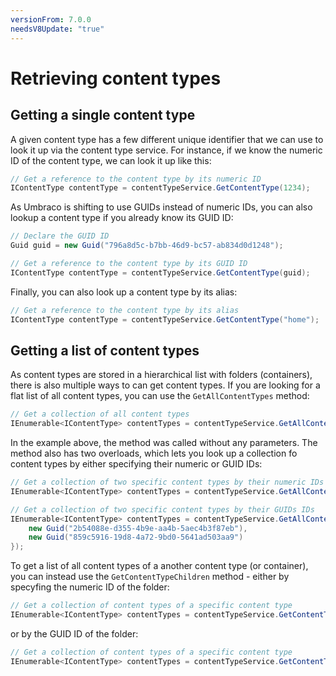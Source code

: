 ```yaml
---
versionFrom: 7.0.0
needsV8Update: "true"
---
```


# Retrieving content types

## Getting a single content type

A given content type has a few different unique identifier that we can use to look it up via the content type service. For instance, if we know the numeric ID of the content type, we can look it up like this:

```C#
// Get a reference to the content type by its numeric ID
IContentType contentType = contentTypeService.GetContentType(1234);
```

As Umbraco is shifting to use GUIDs instead of numeric IDs, you can also lookup a content type if you already know its GUID ID:

```C#
// Declare the GUID ID
Guid guid = new Guid("796a8d5c-b7bb-46d9-bc57-ab834d0d1248");

// Get a reference to the content type by its GUID ID
IContentType contentType = contentTypeService.GetContentType(guid);
```

Finally, you can also look up a content type by its alias:

```C#
// Get a reference to the content type by its alias
IContentType contentType = contentTypeService.GetContentType("home");
```

## Getting a list of content types

As content types are stored in a hierarchical list with folders (containers), there is also multiple ways to can get content types. If you are looking for a flat list of all content types, you can use the `GetAllContentTypes` method:

```C#
// Get a collection of all content types
IEnumerable<IContentType> contentTypes = contentTypeService.GetAllContentTypes();
```

In the example above, the method was called without any parameters. The method also has two overloads, which lets you look up a collection fo content types by either specifying their numeric or GUID IDs:

```C#
// Get a collection of two specific content types by their numeric IDs
IEnumerable<IContentType> contentTypes = contentTypeService.GetAllContentTypes(1234, 1235);
```

```C#
// Get a collection of two specific content types by their GUIDs IDs
IEnumerable<IContentType> contentTypes = contentTypeService.GetAllContentTypes(new[] {
    new Guid("2b54088e-d355-4b9e-aa4b-5aec4b3f87eb"),
    new Guid("859c5916-19d8-4a72-9bd0-5641ad503aa9")
});
```

To get a list of all content types of a another content type (or container), you can instead use the `GetContentTypeChildren` method - either by specyfing the numeric ID of the folder:

```C#
// Get a collection of content types of a specific content type
IEnumerable<IContentType> contentTypes = contentTypeService.GetContentTypeChildren(1232);
```

or by the GUID ID of the folder:

```C#
// Get a collection of content types of a specific content type
IEnumerable<IContentType> contentTypes = contentTypeService.GetContentTypeChildren(new Guid("d3b9cc9a-d471-4465-a89a-112c6bc1e5b4"));
```
